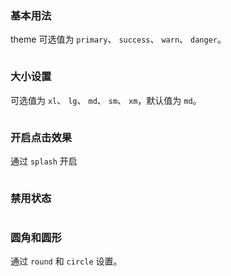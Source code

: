 ### 基本用法

theme 可选值为 `primary`、 `success`、 `warn`、 `danger`。

```vue demo src="../../examples/button/base.vue"
```

### 大小设置

可选值为 `xl`、 `lg`、 `md`、 `sm`、 `xm`，默认值为 `md`。

```vue demo src="../../examples/button/size.vue"
```

### 开启点击效果

通过 `splash` 开启

```vue demo src="../../examples/button/splash.vue
```

### 禁用状态

```vue demo src="../../examples/button/disabled.vue
```

### 圆角和圆形

通过 `round` 和 `circle` 设置。

```vue demo src="../../examples/button/shape.vue
```